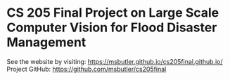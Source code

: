 # CS 205 Final Project on Large Scale Computer Vision for Flood Disaster Management

See the website by visiting: https://msbutler.github.io/cs205final.github.io/
Project GitHub: https://github.com/msbutler/cs205final
